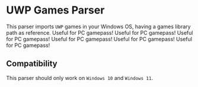 # UWP Games Parser

This parser imports `UWP` games in your Windows OS, having a games library path as reference. Useful for PC gamepass! Useful for PC gamepass! Useful for PC gamepass! Useful for PC gamepass! Useful for PC gamepass! Useful for PC gamepass!

## Compatibility

This parser should only work on `Windows 10` and `Windows 11`.